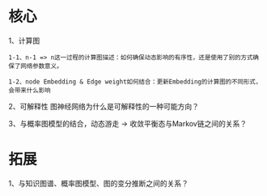 
# 核心

1、计算图

    1-1、n-1 => n这一过程的计算图描述：如何确保动态影响的有序性，还是使用了别的方式确保了网络参数意义。

    1-2、node Embedding & Edge weight如何结合：更新Embedding的计算图的不同形式，会带来什么影响

2、可解释性
    图神经网络为什么是可解释性的一种可能方向？

3、与概率图模型的结合，动态游走 -> 收敛平衡态与Markov链之间的关系？

# 拓展
1、与知识图谱、概率图模型、图的变分推断之间的关系？